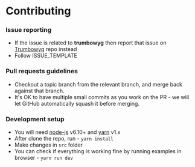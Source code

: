 # Contributing

###  Issue reporting
* If the issue is related to **trumbowyg** then report that issue on [Trumbowyg](https://github.com/Alex-D/Trumbowyg/issues) repo instead
* Follow ISSUE_TEMPLATE  

### Pull requests guidelines
* Checkout a topic branch from the relevant branch, and merge back against that branch.
* It's OK to have multiple small commits as you work on the PR - we will let GitHub automatically squash it before merging.


### Development setup
* You will need [node-js](http://nodejs.org/) v6.10+ and [yarn](https://yarnpkg.com) v1.x
* After clone the repo, run - `yarn install`
* Make changes in ``src`` folder
* You can check if everything is working fine by running examples in browser - `yarn run dev`
